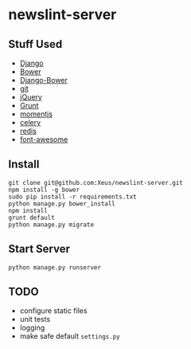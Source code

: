 # newslint-server

## Stuff Used

* [Django](https://www.djangoproject.com/)
* [Bower](https://github.com/bower/bower)
* [Django-Bower](https://django-bower.readthedocs.org/en/latest/)
* [git](http://git-scm.com/)
* [jQuery](http://jquery.com/)
* [Grunt](http://gruntjs.com/)
* [momentjs](http://momentjs.com/)
* [celery](http://www.celeryproject.org/)
* [redis](http://redis.io/)
* [font-awesome](http://fontawesome.io/)

## Install

    git clone git@github.com:Xeus/newslint-server.git
    npm install -g bower
    sudo pip install -r requirements.txt
    python manage.py bower_install
    npm install
    grunt default
    python manage.py migrate

## Start Server

    python manage.py runserver

## TODO

* configure static files
* unit tests
* logging
* make safe default `settings.py`